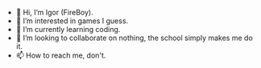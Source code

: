 - 👋 Hi, I’m Igor (FireBoy).
- 👀 I’m interested in games I guess.
- 🌱 I’m currently learning coding.
- 💞️ I’m looking to collaborate on nothing, the school simply makes me do it.
- 📫 How to reach me, don't.

